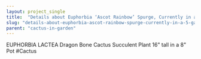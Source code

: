 ```yaml
---
layout: project_single
title:  "Details about Euphorbia ‘Ascot Rainbow’ Spurge, Currently in a 5 gallon pot"
slug: "details-about-euphorbia-ascot-rainbow-spurge-currently-in-a-5-gallon-pot"
parent: "cactus-in-garden"
---
```

EUPHORBIA LACTEA Dragon Bone Cactus Succulent Plant 16" tall in a 8" Pot #Cactus